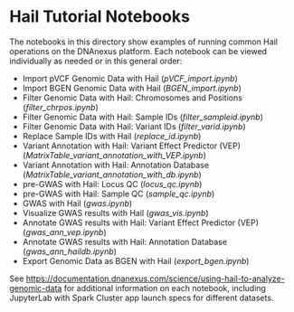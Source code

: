 # Hail Tutorial Notebooks

The notebooks in this directory show examples of running common Hail operations on the DNAnexus platform. Each notebook can be viewed individually as needed or in this general order:

- Import pVCF Genomic Data with Hail (_pVCF_import.ipynb_)
- Import BGEN Genomic Data with Hail (_BGEN_import.ipynb_)
- Filter Genomic Data with Hail: Chromosomes and Positions (_filter_chrpos.ipynb_)
- Filter Genomic Data with Hail: Sample IDs (_filter_sampleid.ipynb_)
- Filter Genomic Data with Hail: Variant IDs (_filter_varid.ipynb_)
- Replace Sample IDs with Hail (_replace_id.ipynb_)
- Variant Annotation with Hail: Variant Effect Predictor (VEP) (_MatrixTable_variant_annotation_with_VEP.ipynb_)
- Variant Annotation with Hail: Annotation Database (_MatrixTable_variant_annotation_with_db.ipynb_)
- pre-GWAS with Hail: Locus QC (_locus_qc.ipynb_)
- pre-GWAS with Hail: Sample QC (_sample_qc.ipynb_)
- GWAS with Hail (_gwas.ipynb_)
- Visualize GWAS results with Hail (_gwas_vis.ipynb_)
- Annotate GWAS results with Hail: Variant Effect Predictor (VEP) (_gwas_ann_vep.ipynb_)
- Annotate GWAS results with Hail: Annotation Database (_gwas_ann_haildb.ipynb_)
- Export Genomic Data as BGEN with Hail (_export_bgen.ipynb_)


See https://documentation.dnanexus.com/science/using-hail-to-analyze-genomic-data for additional information on each notebook, including JupyterLab with Spark Cluster app launch specs for different datasets.